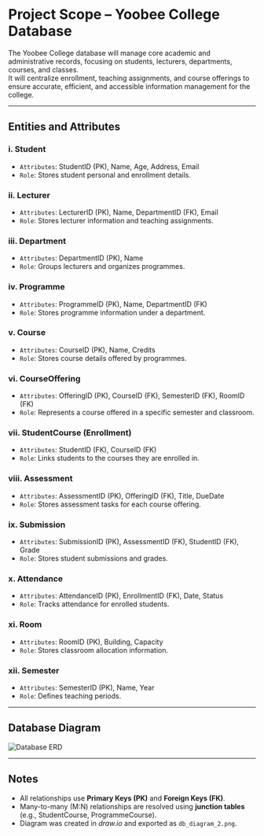 # Project Scope – Yoobee College Database

The Yoobee College database will manage core academic and administrative records, focusing on students, lecturers, departments, courses, and classes.  
It will centralize enrollment, teaching assignments, and course offerings to ensure accurate, efficient, and accessible information management for the college.

---

## Entities and Attributes

### i. Student
- `Attributes`: StudentID (PK), Name, Age, Address, Email  
- `Role`: Stores student personal and enrollment details.  

### ii. Lecturer
- `Attributes`: LecturerID (PK), Name, DepartmentID (FK), Email  
- `Role`: Stores lecturer information and teaching assignments.  

### iii. Department
- `Attributes`: DepartmentID (PK), Name  
- `Role`: Groups lecturers and organizes programmes.  

### iv. Programme
- `Attributes`: ProgrammeID (PK), Name, DepartmentID (FK)  
- `Role`: Stores programme information under a department.  

### v. Course
- `Attributes`: CourseID (PK), Name, Credits  
- `Role`: Stores course details offered by programmes.  

### vi. CourseOffering
- `Attributes`: OfferingID (PK), CourseID (FK), SemesterID (FK), RoomID (FK)  
- `Role`: Represents a course offered in a specific semester and classroom.  

### vii. StudentCourse (Enrollment)
- `Attributes`: StudentID (FK), CourseID (FK)  
- `Role`: Links students to the courses they are enrolled in.  

### viii. Assessment
- `Attributes`: AssessmentID (PK), OfferingID (FK), Title, DueDate  
- `Role`: Stores assessment tasks for each course offering.  

### ix. Submission
- `Attributes`: SubmissionID (PK), AssessmentID (FK), StudentID (FK), Grade  
- `Role`: Stores student submissions and grades.  

### x. Attendance
- `Attributes`: AttendanceID (PK), EnrollmentID (FK), Date, Status  
- `Role`: Tracks attendance for enrolled students.  

### xi. Room
- `Attributes`: RoomID (PK), Building, Capacity  
- `Role`: Stores classroom allocation information.  

### xii. Semester
- `Attributes`: SemesterID (PK), Name, Year  
- `Role`: Defines teaching periods.  

---

## Database Diagram

![Database ERD](./db_diagram_2.png)

---

## Notes
- All relationships use **Primary Keys (PK)** and **Foreign Keys (FK)**.  
- Many-to-many (M:N) relationships are resolved using **junction tables** (e.g., StudentCourse, ProgrammeCourse).  
- Diagram was created in *draw.io* and exported as `db_diagram_2.png`.  
